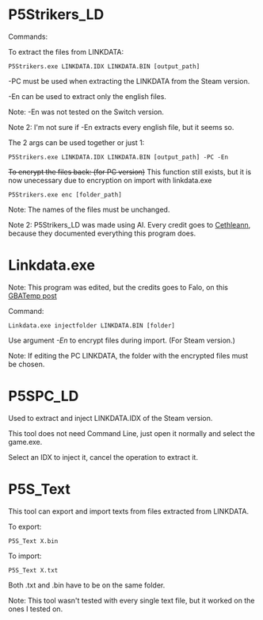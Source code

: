 # P5Strikers_LD

Commands:

To extract the files from LINKDATA:
```
P5Strikers.exe LINKDATA.IDX LINKDATA.BIN [output_path]
```
-PC must be used when extracting the LINKDATA from the Steam version.

-En can be used to extract only the english files.

Note: -En was not tested on the Switch version.

Note 2: I'm not sure if -En extracts every english file, but it seems so.

The 2 args can be used together or just 1:
```
P5Strikers.exe LINKDATA.IDX LINKDATA.BIN [output_path] -PC -En
```
~~To encrypt the files back: (for PC version)~~ This function still exists, but it is now unecessary due to encryption on import with linkdata.exe
```
P5Strikers.exe enc [folder_path] 
```
Note: The names of the files must be unchanged.

Note 2: P5Strikers_LD was made using AI. Every credit goes to [Cethleann](https://github.com/yretenai/Cethleann), because they documented everything this program does.

# Linkdata.exe

Note: This program was edited, but the credits goes to Falo, on this [GBATemp post](https://gbatemp.net/threads/dragon-quest-builders-2.528161/post-8466669)

Command:
```
Linkdata.exe injectfolder LINKDATA.BIN [folder]
```

Use argument *-En* to encrypt files during import. (For Steam version.)

Note: If editing the PC LINKDATA, the folder with the encrypted files must be chosen.

# P5SPC_LD

Used to extract and inject LINKDATA.IDX of the Steam version.

This tool does not need Command Line, just open it normally and select the game.exe.

Select an IDX to inject it, cancel the operation to extract it.

# P5S_Text

This tool can export and import texts from files extracted from LINKDATA.

To export:

```
P5S_Text X.bin
```

To import:

```
P5S_Text X.txt
```

Both .txt and .bin have to be on the same folder.

Note: This tool wasn't tested with every single text file, but it worked on the ones I tested on.
